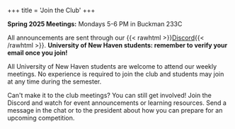 +++
title = 'Join the Club'
+++

**Spring 2025 Meetings:** Mondays 5-6 PM in Buckman 233C

All announcements are sent through our
{{< rawhtml >}}<a href=https://discord.gg/Au9bQBen>Discord</a>{{< /rawhtml >}}.
**University of New Haven students: remember to verify your email once you join!**

All University of New Haven students are welcome to attend our weekly meetings. No experience is required to join the club and students may join at any time during the semester.

Can't make it to the club meetings? You can still get involved! Join the Discord and watch for event announcements or learning resources. Send a message in the chat or to the president about how you can prepare for an upcoming competition.